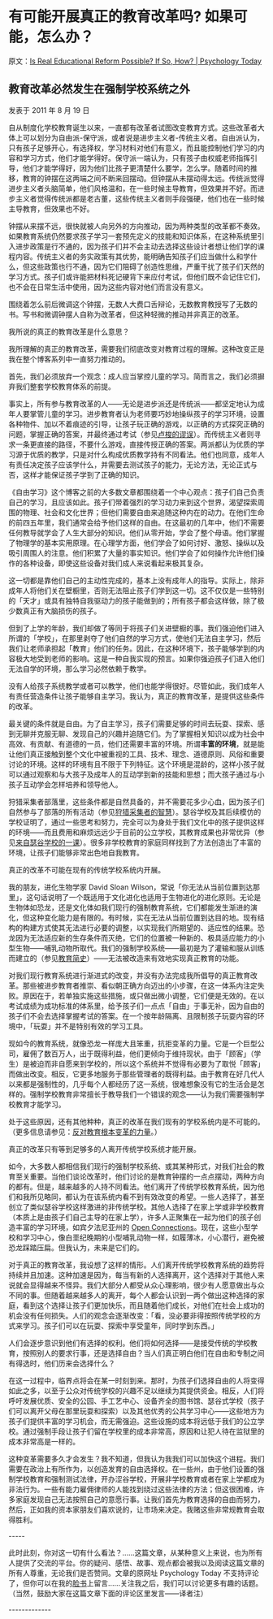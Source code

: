 # 有可能开展真正的教育改革吗? 如果可能，怎么办？

原文：[Is Real Educational Reform Possible? If So, How? | Psychology Today](https://www.psychologytoday.com/us/blog/freedom-learn/201108/is-real-educational-reform-possible-if-so-how)

## 教育改革必然发生在强制学校系统之外

发表于 2011 年 8 月 19 日

自从制度化学校教育诞生以来，一直都有改革者试图改变教育方式。这些改革者大体上可以划分为自由派-保守派，或者说是进步主义者-传统主义者。自由派认为，只有孩子足够开心，有选择权，学习材料对他们有意义，而且能控制他们学习的内容和学习方式，他们才能学得好。保守派一端认为，只有孩子由权威老师指挥引导，他们才能学得好，因为他们比孩子更清楚什么要学，怎么学。随着时间的推移，教育的钟摆在这两端之间不断来回摆动。但钟摆从未摆动得太远。传统派觉得进步主义者头脑简单，他们风格温和，在一些时候主导教育，但效果并不好。而进步主义者觉得传统派都是老古董，这些传统主义者则手段强硬，他们也在一些时候主导教育，但效果也不好。

钟摆从来摆不远，很快就被人向另外的方向推动，因为两种类型的改革都不奏效。如果教育系统仍然要求孩子学习一套预先定义的技能和知识体系，在这种系统里引入进步政策是行不通的，因为孩子们并不会主动去选择这些设计者想让他们学的课程内容。传统主义者的务实政策有其优势，能明确告知孩子们应当做什么和学什么，但这些政策也行不通，因为它们阻碍了创造性思维，严重干扰了孩子们天然的学习方式。孩子们或许能把材料死记硬背下来应付考试，但他们既不会记住它们，也不会在日常生活中使用，因为这些内容对他们而言没有意义。

围绕着怎么前后微调这个钟摆，无数人大费口舌辩论，无数教育教授写了无数的书。写书和微调钟摆人自称为改革者，但这种轻微的推动并非真正的改革。

我所说的真正的教育改革是什么意思？

我所理解的真正的教育改革，需要我们彻底改变对教育过程的理解。这种改变正是我在整个博客系列中一直努力推动的。

首先，我们必须放弃一个观念：成人应当掌控儿童的学习。简而言之，我们必须摒弃我们整套学校教育体系的前提。

事实上，所有参与教育改革的人——无论是进步派还是传统派——都坚定地认为成年人要掌管儿童的学习。进步教育者认为老师要巧妙地操纵孩子的学习环境，设置各种物件、加以不着痕迹的引导，让孩子玩正确的游戏，以正确的方式探究正确的问题，掌握正确的答案，并最终通过考试（参见[卢梭的谬误](https://www.psychologytoday.com/us/blog/freedom-learn/200902/rousseau-s-errors-they-persist-today-in-educational-theory)）。而传统主义者则寻求一条更直接的路径，不要什么游戏，直接传授正确的答案。两派都认为优质的学习源于优质的教学，只是对什么构成优质教学持有不同看法。他们也同意，成年人有责任决定孩子应该学什么，并需要去测试孩子的能力，无论方法，无论正式与否，这样才能保证孩子学到了正确的知识。

《自由学习》这个博客之前的大多数文章都围绕着一个中心观点：孩子们自己负责自己的学习，且应该如此。孩子们带着强烈的学习动力来到这个世界，渴望探索周围的物理、社会和文化世界；但他们需要自由来追随这种内在的动力。在他们生命的前四五年里，我们通常会给予他们这样的自由。在这最初的几年中，他们不需要任何教导就学会了人生大部分的知识。他们从零开始，学会了整个母语。他们掌握了物理学的基本实用原理。在心理学方面，他们学会了如何讨好、激怒、操纵以及吸引周围人的注意。他们积累了大量的事实知识。他们学会了如何操作允许他们操作的各种设备，即使这些设备对我们成人来说看起来极其复杂。

这一切都是靠他们自己的主动性完成的，基本上没有成年人的指导。实际上，除非成年人将他们关在壁橱里，否则无法阻止孩子们学到这一切。这不仅仅是一些特别的「天才」或具有独特自我驱动力的孩子能做到的；所有孩子都会这样做，除了极少数真正有大脑损伤的孩子。

但到了上学的年龄，我们却做了等同于将孩子们关进壁橱的事。我们强迫他们进入所谓的「学校」，在那里剥夺了他们自然的学习方式，使他们无法自主学习，然后我们让老师承担起「教育」他们的任务。因此，在这种环境下，孩子能够学到的内容极大地受到老师的影响。这是一种自我实现的预言。如果你强迫孩子们进入他们无法自学的环境，那么学习必然依赖于教学。

没有人给孩子系统教学或者可以教学，他们也能学得很好。尽管如此，我们成年人有责任营造条件让孩子能够自主学习。我认为，真正的教育改革，是提供这些条件的改革。

最关键的条件就是自由。为了自主学习，孩子们需要足够的时间去玩耍、探索、感到无聊并克服无聊、发现自己的兴趣并追随它们。为了掌握相关知识以成为社会中高效、有贡献、有道德的一员，他们还需要丰富的环境。所谓**丰富的环境**，就是能让他们真正接触到整个文化中被重视的工具、技术、理念、道德原则、风俗和重要讨论的环境。这样的环境有且不限于下列特征。这个环境是混龄的，这样小孩子就可以通过观察和与大孩子及成年人的互动学到新的技能和思想；而大孩子通过与小孩子互动学会怎样培养和领导他人。

狩猎采集者部落里，这些条件都是自然具备的，并不需要花多少心血，因为孩子们自然参与了部落的所有活动（参见[狩猎采集者的智慧](http://www.psychologytoday.com/blog/freedom-learn/200808/children-educate-themselves-iii-the-wisdom-hunter-gatherers)）。瑟谷学校及其后续模仿的学校证明了，通过一些思考和努力，完全可以为身处于我们文化中的孩子提供这样的环境——而且费用和麻烦远远少于目前的公立学校，其教育成果也非常优异（参见[来自瑟谷学校的一课](https://www.psychologytoday.com/us/blog/freedom-learn/200808/children-educate-themselves-iv-lessons-sudbury-valley)）。很多非学校教育的家庭同样找到了方法创造出了丰富的环境，让孩子们能够非常出色地自我教育。

真正的改革不可能在现有的传统学校系统内开展。

我的朋友，进化生物学家 David Sloan Wilson，常说「你无法从当前位置到达那里」，这句话说明了一个既适用于文化进化也适用于生物进化的进化原则。无论是生物体如恐龙，还是文化体如我们现行的强制教育系统，它们都能发生渐进的演化，但这种变化能力是有限的。有时候，实在无法从当前位置到达目的地。现有结构的构建方式使其无法进行必要的调整，以实现我们所期望的、适应性的结果。恐龙因为无法适应新的生存条件而灭绝，它们的位置被一种新的、极具适应能力的小型生物——哺乳动物所取代。我们的强制学校系统——最初是为了灌输和服从训练而建立的（参见[教育简史](https://www.psychologytoday.com/us/blog/freedom-learn/200808/brief-history-education)）——无法被改造来有效地实现真正教育的功能。

对我们现行教育系统进行渐进式的改变，并没有办法完成我所倡导的真正教育改革。那些被进步教育者推崇、看似朝正确方向迈出的小步骤，在这一体系内注定失败。原因在于，若单独实施这些措施，或只做出微小调整，它们便是无效的。在以考试成绩为成功标准的体系里，给予孩子们一点点「自由」于事无补，因为自由的孩子们不会去选择掌握考试的答案。在一个按年龄隔离、且限制孩子玩耍内容的环境中，「玩耍」并不是特别有效的学习工具。

现如今的教育系统，就像恐龙一样庞大且笨重，抗拒变革的力量。它是一个巨型公司，雇佣了数百万人，出于既得利益，他们更倾向于维持现状。由于「顾客」（学生）是被迫而非自愿来到学校的，所以这个系统并不觉得有必要为了取悦「顾客」而做出改变。相反，它更多地服务于那些管理者的既得利益。由于教育在好几代人以来都是强制性的，几乎每个人都经历了这一系统，很难想象没有它的生活会是怎样的。强制学校教育非常擅长于教导我们一个错误的观念——认为我们需要强制学校教育才能学习。

处于这些原因，还有其他种种，真正的改革在我们现有的学校系统内是不可能的。（更多信息请参见：[反对教育根本变革的力量](http://www.psychologytoday.com/blog/freedom-learn/200808/why-schools-are-what-they-are-ii-forces-against-fundamental-change)。）

真正的改革只有等到足够多的人离开传统学校系统才能开展。

如今，大多数人都相信我们现行的强制学校系统、或其某种形式，对我们社会的教育至关重要。当他们谈论改革时，他们讨论的是教育钟摆的一点点摆动，两种方向的都有。但是，越来越多的人持不同看法。他们离开了传统学校教育系统，因为他们和我所见略同，都认为在该系统内看不到有效改变的希望。一些人选择了，甚至创立了类似瑟谷学校这样激进的非传统学校。其他人选择了在家上学或非学校教育（本质上是由孩子们自己主导的在家上学），许多人正聚集在一起为他们的孩子创造丰富的学习环境，如宾夕法尼亚州的 [Open Connections](http://www.openconnections.org/)。现在，这些小型学校和学习中心，像白垩纪晚期的小型哺乳动物一样，如履薄冰，小心潜行，避免被恐龙踩踏压扁。但我认为，未来是它们的。

对于真正的教育改革，我设想了这样的情形。人们离开传统学校教育系统的趋势将持续并且加速。这种加速是因为，每当有新的人选择离开，这个选择对于其他人来说就会显得越来不怪异。我们大部分人都受从众心理影响，很少有人愿意做出与众不同的事。但随着越来越多人的离开，每个人都会认识到一两个做出这种选择的家庭，看到这个选择让孩子们更加快乐，而且随着他们成长，对他们在社会上成功的机会没有任何损失。人们的观念会逐渐改变：「看，没必要非得按照传统学校的方式来学习。孩子们可以在玩耍、探索中享受童年，同时学到东西。」

人们会逐步意识到他们有选择的权利。他们将如何选择——是接受传统的学校教育，按照别人的要求行事，还是选择自由？当人们真正明白他们在自由和专制之间有得选时，他们历来会选择什么？

在这一过程中，临界点将会在某一时刻到来。那时，为孩子们选择自由的人将变得如此之多，以至于公众对传统学校的兴趣不足以继续为其提供资金。相反，人们将呼吁发展优质、安全的公园、手工艺中心、设备齐全的图书馆、瑟谷式学校（孩子们可以离开父母在那里玩耍和探索）以及其他优秀的公共学习中心——这些地方为孩子们提供丰富的学习机会，而无需强迫。这些设施的成本将远低于我们的公立学校。通过强制手段让孩子们留在学校里的成本非常高，原因和让犯人待在监狱里的成本非常高是一样的。

这种变革需要多久才会发生？我不知道，但我认为我我们可以加快这个进程。我们需要在政治上有所作为，以创造发育的自由选择权。在一些州，由于他们设置的强制学校教育和强制测试法律，开办涩谷学校，开展非学校教育或者在家上学都成为非法行为。一些有能力雇佣律师的人能找到绕过这些法律的方法；但这很困难，许多家庭发现自己无法按照自己的意愿行事。让我们首先为教育选择的自由而努力，然后，正如我的资本家朋友们喜欢说的，让市场来决定。我赌这些非常规教育会取得胜利。

\-----

此时此刻，你对这一切有什么看法？……这篇文章，从某种意义上来说，也为所有人提供了交流的平台。你的疑问、感悟、故事、观点都会被我以及阅读这篇文章的所有人尊重，无论我们是否赞同。文章的原网址 Psychology Today 不支持评论了，但你可以在我的[脸书](https://www.facebook.com/peter.gray.3572)上留言……关注我之后，我们可以讨论更多有趣的话题。（当然，鼓励大家在这篇文章下面的评论区里发言——译者注）

\-------------
